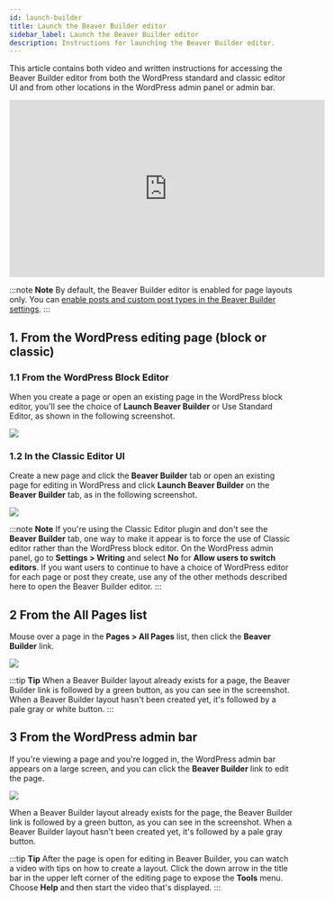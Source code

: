 ```yaml
---
id: launch-builder
title: Launch the Beaver Builder editor
sidebar_label: Launch the Beaver Builder editor
description: Instructions for launching the Beaver Builder editor.
---
```


This article contains both video and written instructions for accessing the Beaver Builder editor from both the WordPress standard and classic editor UI and from other locations in the WordPress admin panel or admin bar.

<div className="embed-responsive">
<iframe width="560" height="315" src="https://www.youtube.com/embed/zpAnDlIUbio" title="YouTube video player" frameborder="0" allow="accelerometer; autoplay; clipboard-write; encrypted-media; gyroscope; picture-in-picture" allowfullscreen></iframe>
</div>

:::note **Note**
By default, the Beaver Builder editor is enabled for page layouts only. You can [enable posts and custom post types in the Beaver Builder settings](/beaver-builder/management-migration/control-which-post-types-can-use-beaver-builder.md).
:::

## 1\. From the WordPress editing page (block or classic)

### 1.1 From the WordPress Block Editor

When you create a page or open an existing page in the WordPress block editor,
you'll see the choice of **Launch Beaver Builder** or Use Standard Editor, as shown in the following screenshot.

![](/img/the-basics-open-builder-editor-1.png)

### 1.2 In the Classic Editor UI

Create a new page  and click the **Beaver Builder** tab or open an existing page for editing in WordPress and click **Launch Beaver Builder** on the **Beaver Builder** tab, as in the following screenshot.

![](/img/the-basics-open-builder-editor-2.png)

:::note **Note**
If you're using the Classic Editor plugin and don't see the **Beaver Builder** tab, one way to make it
appear is to force the use of Classic editor rather than the WordPress block editor.
On the WordPress admin panel, go to **Settings > Writing** and select **No**
for **Allow users to switch editors**. If you want users to continue to have a
choice of WordPress editor for each page or post they create, use any of the
other methods described here to open the Beaver Builder editor.
:::

## 2 From the All Pages list

Mouse over a page in the **Pages > All Pages** list, then click the **Beaver Builder** link.

![](/img/the-basics-open-builder-editor-3.png)

:::tip **Tip**
When a Beaver Builder layout already exists for a page, the Beaver
Builder link is followed by a green button, as you can see in the screenshot.
When a Beaver Builder layout hasn't been created yet, it's followed by a pale
gray or white button.
:::

## 3 From the WordPress admin bar

If you're viewing a page and you're logged in, the WordPress admin bar appears
on a large screen, and you can click the **Beaver Builder** link to edit the
page.

![](/img/the-basics-open-builder-editor-4.png)

When a Beaver Builder layout already exists for the page, the Beaver Builder
link is followed by a green button, as you can see in the screenshot. When a
Beaver Builder layout hasn't been created yet, it's followed by a pale gray
button.

:::tip **Tip**
After the page is open for editing in Beaver Builder, you can watch a
video with tips on how to create a layout. Click the down arrow in the title
bar in the upper left corner of the editing page to expose the **Tools** menu.
Choose **Help** and then start the video that's displayed.
:::
